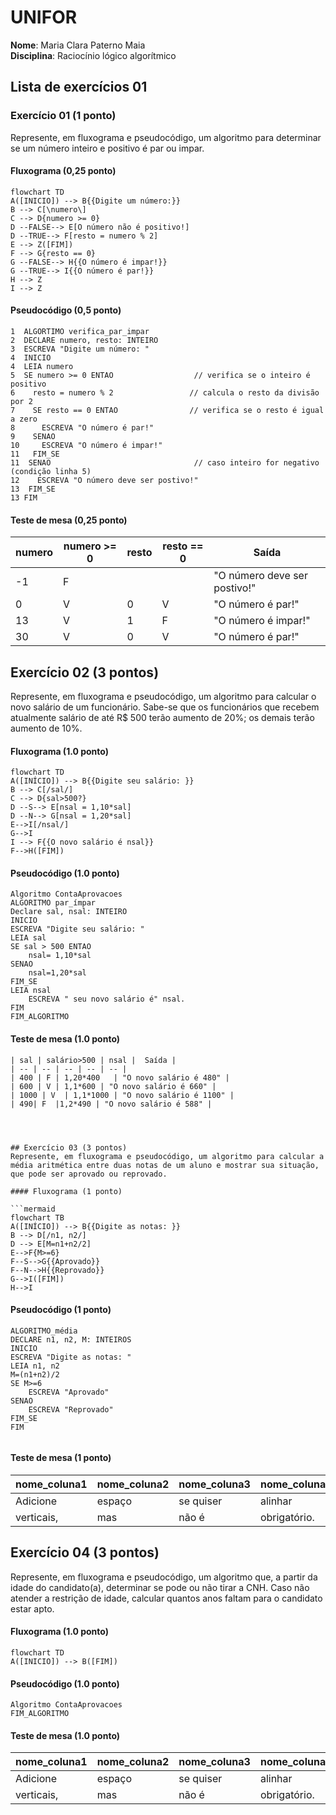 # UNIFOR
**Nome**: Maria Clara Paterno Maia <br>
**Disciplina**: Raciocínio lógico algorítmico

## Lista de exercícios 01

### Exercício 01 (1 ponto)
Represente, em fluxograma e pseudocódigo, um algoritmo para determinar se um número inteiro e positivo é par ou impar.

#### Fluxograma (0,25 ponto)

```mermaid
flowchart TD
A([INICIO]) --> B{{Digite um número:}}
B --> C[\numero\]
C --> D{numero >= 0}
D --FALSE--> E[O número não é positivo!]
D --TRUE--> F[resto = numero % 2]
E --> Z([FIM])
F --> G{resto == 0}
G --FALSE--> H{{O número é impar!}}
G --TRUE--> I{{O número é par!}}
H --> Z
I --> Z
```

#### Pseudocódigo (0,5 ponto)
```
1  ALGORTIMO verifica_par_impar
2  DECLARE numero, resto: INTEIRO
3  ESCREVA "Digite um número: "
4  INICIO
4  LEIA numero
5  SE numero >= 0 ENTAO                  // verifica se o inteiro é positivo
6    resto = numero % 2                 // calcula o resto da divisão por 2
7    SE resto == 0 ENTAO                // verifica se o resto é igual a zero
8      ESCREVA "O número é par!"
9    SENAO
10     ESCREVA "O número é impar!"
11   FIM_SE
11  SENAO                                // caso inteiro for negativo (condição linha 5)
12    ESCREVA "O número deve ser postivo!"
13  FIM_SE
13 FIM
```

#### Teste de mesa (0,25 ponto)
| numero | numero >= 0 | resto | resto == 0 | Saída |
| -- | -- | -- | -- | -- | 
| -1 | F |   |   | "O número deve ser postivo!" |
| 0  | V | 0 | V | "O número é par!" |
| 13 | V | 1 | F | "O número é impar!" |
| 30 | V | 0 | V | "O número é par!" |

## Exercício 02 (3 pontos)
Represente, em fluxograma e pseudocódigo, um algoritmo para calcular o novo salário de um funcionário. 
Sabe-se que os funcionários que recebem atualmente salário de até R$ 500 terão aumento de 20%; os demais terão aumento de 10%.

#### Fluxograma (1.0 ponto)

```mermaid
flowchart TD
A([INÍCIO]) --> B{{Digite seu salário: }}
B --> C[/sal/]
C --> D{sal>500?}
D --S--> E[nsal = 1,10*sal]
D --N--> G[nsal = 1,20*sal]
E-->I[/nsal/]
G-->I
I --> F{{O novo salário é nsal}}
F-->H([FIM])
```

#### Pseudocódigo (1.0 ponto)

```
Algoritmo ContaAprovacoes
ALGORITMO par_ímpar
Declare sal, nsal: INTEIRO
INICIO
ESCREVA "Digite seu salário: "
LEIA sal
SE sal > 500 ENTAO	
	nsal= 1,10*sal
SENAO
	nsal=1,20*sal
FIM_SE
LEIA nsal
	ESCREVA " seu novo salário é" nsal. 
FIM
FIM_ALGORITMO
```

#### Teste de mesa (1.0 ponto)
```
| sal | salário>500 | nsal |  Saída |
| -- | -- | -- | -- | -- | 
| 400 | F | 1,20*400   | "O novo salário é 480" |
| 600 | V | 1,1*600 | "O novo salário é 660" |
| 1000 | V  | 1,1*1000 | "O novo salário é 1100" |
| 490| F  |1,2*490 | "O novo salário é 588" |
	



## Exercício 03 (3 pontos)
Represente, em fluxograma e pseudocódigo, um algoritmo para calcular a média aritmética entre duas notas de um aluno e mostrar sua situação, que pode ser aprovado ou reprovado.

#### Fluxograma (1 ponto)

```mermaid
flowchart TB
A([INÍCIO]) --> B{{Digite as notas: }}
B --> D[/n1, n2/] 
D --> E[M=n1+n2/2]
E-->F{M>=6}
F--S-->G{{Aprovado}}
F--N-->H{{Reprovado}}
G-->I([FIM])
H-->I
```

#### Pseudocódigo (1 ponto)


```
ALGORITMO_média
DECLARE n1, n2, M: INTEIROS
INICIO
ESCREVA "Digite as notas: "
LEIA n1, n2
M=(n1+n2)/2
SE M>=6
	ESCREVA "Aprovado"
SENAO
	ESCREVA "Reprovado"
FIM_SE
FIM


```

#### Teste de mesa (1 ponto)

| nome_coluna1 | nome_coluna2 | nome_coluna3 | nome_coluna4 | nome_coluna5 | 
|      --      |      --      |      --      |      --      |      --      | 
| Adicione     | espaço       | se quiser    |  alinhar     | as barras    |
| verticais,   | mas          | não é        | obrigatório. | Entendido ?  |

## Exercício 04 (3 pontos)
Represente, em fluxograma e pseudocódigo, um algoritmo que, a partir da idade do candidato(a), determinar se pode ou não tirar a CNH. 
Caso não atender a restrição de idade, calcular quantos anos faltam para o candidato estar apto.

#### Fluxograma (1.0 ponto)

```mermaid
flowchart TD
A([INICIO]) --> B([FIM])
```

#### Pseudocódigo (1.0 ponto)

```
Algoritmo ContaAprovacoes
FIM_ALGORITMO
```

#### Teste de mesa (1.0 ponto)

| nome_coluna1 | nome_coluna2 | nome_coluna3 | nome_coluna4 | nome_coluna5 | 
|      --      |      --      |      --      |      --      |      --      | 
| Adicione     | espaço       | se quiser    |  alinhar     | as barras    |
| verticais,   | mas          | não é        | obrigatório. | Entendido ?  |
